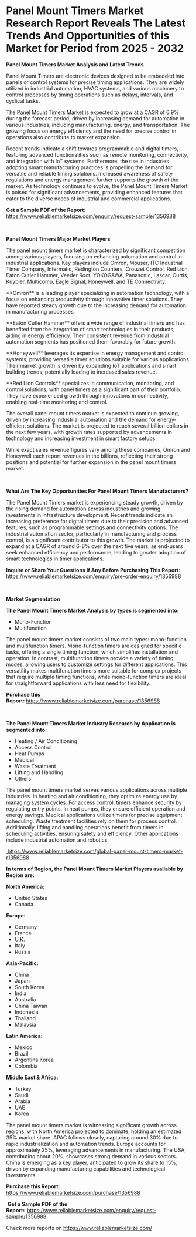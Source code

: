 <p><h1>Panel Mount Timers Market Research Report Reveals The Latest Trends And Opportunities of this Market for Period from 2025 - 2032</h1></p><p><strong>Panel Mount Timers Market Analysis and Latest Trends</strong></p>
<p><p>Panel Mount Timers are electronic devices designed to be embedded into panels or control systems for precise timing applications. They are widely utilized in industrial automation, HVAC systems, and various machinery to control processes by timing operations such as delays, intervals, and cyclical tasks. </p><p>The Panel Mount Timers Market is expected to grow at a CAGR of 6.9% during the forecast period, driven by increasing demand for automation in various industries, including manufacturing, energy, and transportation. The growing focus on energy efficiency and the need for precise control in operations also contribute to market expansion. </p><p>Recent trends indicate a shift towards programmable and digital timers, featuring advanced functionalities such as remote monitoring, connectivity, and integration with IoT systems. Furthermore, the rise in industries adopting smart manufacturing practices is propelling the demand for versatile and reliable timing solutions. Increased awareness of safety regulations and energy management further supports the growth of the market. As technology continues to evolve, the Panel Mount Timers Market is poised for significant advancements, providing enhanced features that cater to the diverse needs of industrial and commercial applications.</p></p>
<p><strong>Get a Sample PDF of the Report:&nbsp;</strong> <a href="https://www.reliablemarketsize.com/enquiry/request-sample/1356988?utm_campaign=3563&utm_medium=2&utm_source=Github&utm_content=ia&utm_term=08042025&utm_id=panel-mount-timers">https://www.reliablemarketsize.com/enquiry/request-sample/1356988</a></p>
<p>&nbsp;</p>
<p><strong>Panel Mount Timers Major Market Players</strong></p>
<p><p>The panel mount timers market is characterized by significant competition among various players, focusing on enhancing automation and control in industrial applications. Key players include Omron, Mouser, ITC Industrial Timer Company, Intermatic, Redington Counters, Crouzet Control, Red Lion, Eaton Cutler Hammer, Veeder Root, YOKOGAWA, Panasonic, Lascar, Curtis, Kuybler, Multicomp, Eagle Signal, Honeywell, and TE Connectivity.</p><p>**Omron** is a leading player specializing in automation technology, with a focus on enhancing productivity through innovative timer solutions. They have reported steady growth due to the increasing demand for automation in manufacturing processes.</p><p>**Eaton Cutler Hammer** offers a wide range of industrial timers and has benefited from the integration of smart technologies in their products, aiding in energy efficiency. Their consistent revenue from industrial automation segments has positioned them favorably for future growth.</p><p>**Honeywell** leverages its expertise in energy management and control systems, providing versatile timer solutions suitable for various applications. Their market growth is driven by expanding IoT applications and smart building trends, potentially leading to increased sales revenue.</p><p>**Red Lion Controls** specializes in communication, monitoring, and control solutions, with panel timers as a significant part of their portfolio. They have experienced growth through innovations in connectivity, enabling real-time monitoring and control.</p><p>The overall panel mount timers market is expected to continue growing, driven by increasing industrial automation and the demand for energy-efficient solutions. The market is projected to reach several billion dollars in the next few years, with growth rates supported by advancements in technology and increasing investment in smart factory setups.</p><p>While exact sales revenue figures vary among these companies, Omron and Honeywell each report revenues in the billions, reflecting their strong positions and potential for further expansion in the panel mount timers market.</p></p>
<p>&nbsp;</p>
<p><strong>What Are The Key Opportunities For Panel Mount Timers Manufacturers?</strong></p>
<p><p>The Panel Mount Timers market is experiencing steady growth, driven by the rising demand for automation across industries and growing investments in infrastructure development. Recent trends indicate an increasing preference for digital timers due to their precision and advanced features, such as programmable settings and connectivity options. The industrial automation sector, particularly in manufacturing and process control, is a significant contributor to this growth. The market is projected to expand at a CAGR of around 6-8% over the next five years, as end-users seek enhanced efficiency and performance, leading to greater adoption of smart technologies in timer applications.</p></p>
<p><strong>Inquire or Share Your Questions If Any Before Purchasing This Report:</strong> <a href="https://www.reliablemarketsize.com/enquiry/pre-order-enquiry/1356988?utm_campaign=3563&utm_medium=2&utm_source=Github&utm_content=ia&utm_term=08042025&utm_id=panel-mount-timers">https://www.reliablemarketsize.com/enquiry/pre-order-enquiry/1356988</a></p>
<p>&nbsp;</p>
<p><strong>Market Segmentation</strong></p>
<p><strong>The Panel Mount Timers Market Analysis by types is segmented into:</strong></p>
<p><ul><li>Mono-Function</li><li>Multifunction</li></ul></p>
<p><p>The panel mount timers market consists of two main types: mono-function and multifunction timers. Mono-function timers are designed for specific tasks, offering a single timing function, which simplifies installation and operation. In contrast, multifunction timers provide a variety of timing modes, allowing users to customize settings for different applications. This versatility makes multifunction timers more suitable for complex projects that require multiple timing functions, while mono-function timers are ideal for straightforward applications with less need for flexibility.</p></p>
<p><strong>Purchase this Report:&nbsp;</strong><a href="https://www.reliablemarketsize.com/purchase/1356988?utm_campaign=3563&utm_medium=2&utm_source=Github&utm_content=ia&utm_term=08042025&utm_id=panel-mount-timers">https://www.reliablemarketsize.com/purchase/1356988</a></p>
<p>&nbsp;</p>
<p><strong>The Panel Mount Timers Market Industry Research by Application is segmented into:</strong></p>
<p><ul><li>Heating / Air Conditioning</li><li>Access Control</li><li>Heat Pumps</li><li>Medical</li><li>Waste Treatment</li><li>Lifting and Handling</li><li>Others</li></ul></p>
<p><p>The panel mount timers market serves various applications across multiple industries. In heating and air conditioning, they optimize energy use by managing system cycles. For access control, timers enhance security by regulating entry points. In heat pumps, they ensure efficient operation and energy savings. Medical applications utilize timers for precise equipment scheduling. Waste treatment facilities rely on them for process control. Additionally, lifting and handling operations benefit from timers in scheduling activities, ensuring safety and efficiency. Other applications include industrial automation and robotics.</p></p>
<p><a href="https://www.reliablemarketsize.com/global-panel-mount-timers-market-r1356988?utm_campaign=3563&utm_medium=2&utm_source=Github&utm_content=ia&utm_term=08042025&utm_id=panel-mount-timers">&nbsp;https://www.reliablemarketsize.com/global-panel-mount-timers-market-r1356988</a></p>
<p><strong>In terms of Region, the Panel Mount Timers Market Players available by Region are:</strong></p>
<p>
    <p> <strong> North America: </strong>
        <ul>
            <li>United States</li>
            <li>Canada</li>
        </ul>
        </p> 
    <p> <strong> Europe: </strong>
        <ul>
            <li>Germany</li>
            <li>France</li>
            <li>U.K.</li>
            <li>Italy</li>
            <li>Russia</li>
        </ul>
        </p> 
    <p> <strong> Asia-Pacific: </strong>
        <ul>
            <li>China</li>
            <li>Japan</li>
            <li>South Korea</li>
            <li>India</li>
            <li>Australia</li>
            <li>China Taiwan</li>
            <li>Indonesia</li>
            <li>Thailand</li>
            <li>Malaysia</li>
        </ul>
        </p> 
    <p> <strong> Latin America: </strong>
        <ul>
            <li>Mexico</li>
            <li>Brazil</li>
            <li>Argentina Korea</li>
            <li>Colombia</li>
        </ul>
        </p> 
    <p> <strong> Middle East & Africa: </strong>
        <ul>
            <li>Turkey</li>
            <li>Saudi</li>
            <li>Arabia</li>
            <li>UAE</li>
            <li>Korea</li>
        </ul>
    </p>
    </p>
<p><p>The panel mount timers market is witnessing significant growth across regions, with North America projected to dominate, holding an estimated 35% market share. APAC follows closely, capturing around 30% due to rapid industrialization and automation trends. Europe accounts for approximately 25%, leveraging advancements in manufacturing. The USA, contributing about 20%, showcases strong demand in various sectors. China is emerging as a key player, anticipated to grow its share to 15%, driven by expanding manufacturing capabilities and technological investments.</p></p>
<p><strong>Purchase this Report: </strong><a href="https://www.reliablemarketsize.com/purchase/1356988?utm_campaign=3563&utm_medium=2&utm_source=Github&utm_content=ia&utm_term=08042025&utm_id=panel-mount-timers">https://www.reliablemarketsize.com/purchase/1356988</a></p>
<p>&nbsp;<strong>Get a Sample PDF of the Report:&nbsp;&nbsp;</strong><a href="https://www.reliablemarketsize.com/enquiry/request-sample/1356988?utm_campaign=3563&utm_medium=2&utm_source=Github&utm_content=ia&utm_term=08042025&utm_id=panel-mount-timers">https://www.reliablemarketsize.com/enquiry/request-sample/1356988</a></p>
<p><strong></strong></p>
<p>Check more reports on <a href="https://www.reliablemarketsize.com/?utm_campaign=3563&utm_medium=2&utm_source=Github&utm_content=ia&utm_term=08042025&utm_id=panel-mount-timers">https://www.reliablemarketsize.com/</a></p>